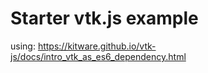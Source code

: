 # Starter vtk.js example

using: https://kitware.github.io/vtk-js/docs/intro_vtk_as_es6_dependency.html 
